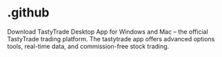 # .github
Download TastyTrade Desktop App for Windows and Mac – the official TastyTrade trading platform. The tastytrade app offers advanced options tools, real-time data, and commission-free stock trading.
